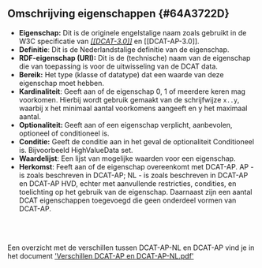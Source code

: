 ## Omschrijving eigenschappen {#64A3722D}
- <b>Eigenschap:</b> Dit is de originele engelstalige naam zoals gebruikt in de W3C specificatie van <a href='https://www.w3.org/TR/vocab-dcat-2' target='_blank'><i>[[DCAT-3.0]]</i></a> en [[DCAT-AP-3.0]].
- <b>Definitie</b>: Dit is de Nederlandstalige definitie van de eigenschap.
- <b>RDF-eigenschap (URI):</b> Dit is de (technische) naam van de eigenschap die van toepassing is voor de uitwisseling van de DCAT data.
- <b>Bereik:</b> Het type (klasse of datatype) dat een waarde van deze eigenschap moet hebben.
- <b>Kardinaliteit</b>: Geeft aan of de eigenschap 0, 1 of meerdere keren mag voorkomen. Hierbij wordt gebruik gemaakt van de schrijfwijze <code>x..y</code>, waarbij x het minimaal aantal voorkomens aangeeft en y het maximaal aantal.
- <b>Optionaliteit: </b>Geeft aan of een eigenschap verplicht, aanbevolen, optioneel of conditioneel is.
- <b>Conditie:</b> Geeft de conditie aan in het geval de optionaliteit Conditioneel is. Bijvoorbeeld HighValueData set.
- <b>Waardelijst</b>: Een lijst van mogelijke waarden voor een eigenschap.
- <b>Herkomst</b>: Feeft aan of de eigenschap overeenkomt met DCAT-AP. AP - is zoals beschreven in DCAT-AP;  NL -  is zoals beschreven in DCAT-AP en DCAT-AP HVD, echter met aanvullende restricties, condities, en toelichting op het gebruik van de eigenschap. Daarnaast zijn een aantal DCAT eigenschappen toegevoegd die geen onderdeel vormen van DCAT-AP.
<br/>
<br/>
<aside class='note'><p class='space-after' id='omschrijvin_eigenschappen-1'>Een overzicht met de verschillen tussen DCAT-AP-NL en DCAT-AP vind je in het document <a href='https://github.com/Geonovum/DCAT-AP-NL30' target='_blank'>'Verschillen DCAT-AP en DCAT-AP-NL.pdf'</a> <aside>
